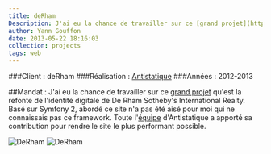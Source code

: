 ```yaml
---
title: deRham
Description: J'ai eu la chance de travailler sur ce [grand projet](http://antistatique.net/fr/portfolio/derham) qu'est la refonte de l'identité digitale de De Rham Sotheby's International Realty
author: Yann Gouffon
date: 2013-05-22 18:16:03
collection: projects
tags: web
---
```


###Client : deRham
###Réalisation : [Antistatique](http://www.antistatique.net/)
###Années : 2012-2013

##Mandat :
J'ai eu la chance de travailler sur ce [grand projet](http://antistatique.net/fr/portfolio/derham) qu'est la refonte de l'identité digitale de De Rham Sotheby's International Realty. Basé sur Symfony 2, abordé ce site n'a pas été aisé pour moi qui ne connaissais pas ce framework. Toute l'[équipe](http://antistatique.net/fr/team) d'Antistatique a apporté sa contribution pour rendre le site le plus performant possible.

![DeRham](http://staging.yago.io/content/images/derham-1.jpg.jpg)
![DeRham](http://staging.yago.io/content/images/derham-2.jpg.jpg)
